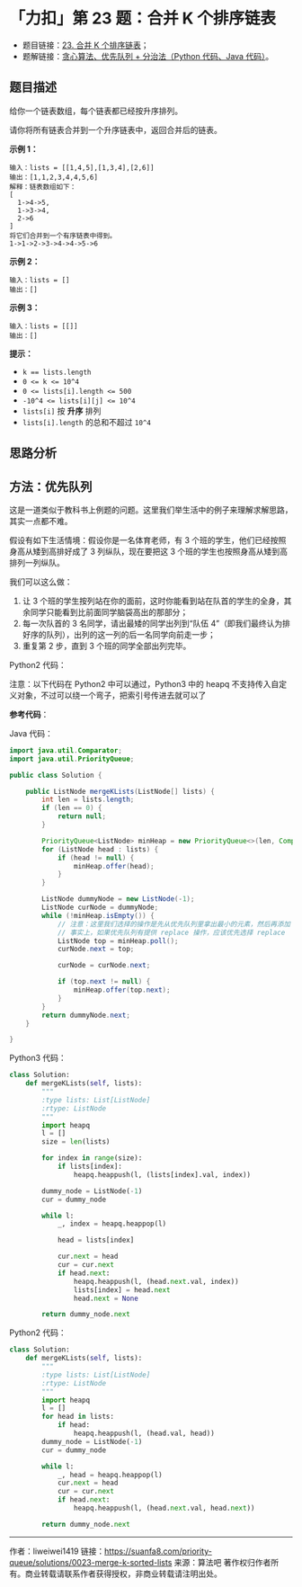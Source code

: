 # 「力扣」第 23 题：合并 K 个排序链表

- 题目链接：[23. 合并 K 个排序链表](https://leetcode-cn.com/problems/merge-k-sorted-lists/)；
- 题解链接：[贪心算法、优先队列 + 分治法（Python 代码、Java 代码）](https://leetcode-cn.com/problems/merge-k-sorted-lists/solution/tan-xin-suan-fa-you-xian-dui-lie-fen-zhi-fa-python/)。

## 题目描述

给你一个链表数组，每个链表都已经按升序排列。

请你将所有链表合并到一个升序链表中，返回合并后的链表。

**示例 1：**

```
输入：lists = [[1,4,5],[1,3,4],[2,6]]
输出：[1,1,2,3,4,4,5,6]
解释：链表数组如下：
[
  1->4->5,
  1->3->4,
  2->6
]
将它们合并到一个有序链表中得到。
1->1->2->3->4->4->5->6
```

**示例 2：**

```
输入：lists = []
输出：[]
```

**示例 3：**

```
输入：lists = [[]]
输出：[]
```

**提示：**

- `k == lists.length`
- `0 <= k <= 10^4`
- `0 <= lists[i].length <= 500`
- `-10^4 <= lists[i][j] <= 10^4`
- `lists[i]` 按 **升序** 排列
- `lists[i].length` 的总和不超过 `10^4`

## 思路分析

## 方法：优先队列

这是一道类似于教科书上例题的问题。这里我们举生活中的例子来理解求解思路，其实一点都不难。

假设有如下生活情境：假设你是一名体育老师，有 3 个班的学生，他们已经按照身高从矮到高排好成了 3 列纵队，现在要把这 3 个班的学生也按照身高从矮到高排列一列纵队。

我们可以这么做：

1. 让 3 个班的学生按列站在你的面前，这时你能看到站在队首的学生的全身，其余同学只能看到比前面同学脑袋高出的那部分；
2. 每一次队首的 3 名同学，请出最矮的同学出列到“队伍 4”（即我们最终认为排好序的队列），出列的这一列的后一名同学向前走一步；
3. 重复第 2 步，直到 3 个班的同学全部出列完毕。

Python2 代码：

注意：以下代码在 Python2 中可以通过，Python3 中的 heapq 不支持传入自定义对象，不过可以绕一个弯子，把索引号传进去就可以了

**参考代码**：

Java 代码：
```java
import java.util.Comparator;
import java.util.PriorityQueue;

public class Solution {

    public ListNode mergeKLists(ListNode[] lists) {
        int len = lists.length;
        if (len == 0) {
            return null;
        }

        PriorityQueue<ListNode> minHeap = new PriorityQueue<>(len, Comparator.comparingInt(o -> o.val));
        for (ListNode head : lists) {
            if (head != null) {
                minHeap.offer(head);
            }
        }

        ListNode dummyNode = new ListNode(-1);
        ListNode curNode = dummyNode;
        while (!minHeap.isEmpty()) {
            // 注意：这里我们选择的操作是先从优先队列里拿出最小的元素，然后再添加
            // 事实上，如果优先队列有提供 replace 操作，应该优先选择 replace
            ListNode top = minHeap.poll();
            curNode.next = top;

            curNode = curNode.next;

            if (top.next != null) {
                minHeap.offer(top.next);
            }
        }
        return dummyNode.next;
    }

}

````
Python3 代码：
```python
class Solution:
    def mergeKLists(self, lists):
        """
        :type lists: List[ListNode]
        :rtype: ListNode
        """
        import heapq
        l = []
        size = len(lists)

        for index in range(size):
            if lists[index]:
                heapq.heappush(l, (lists[index].val, index))

        dummy_node = ListNode(-1)
        cur = dummy_node

        while l:
            _, index = heapq.heappop(l)

            head = lists[index]

            cur.next = head
            cur = cur.next
            if head.next:
                heapq.heappush(l, (head.next.val, index))
                lists[index] = head.next
                head.next = None

        return dummy_node.next
````

Python2 代码：
```python
class Solution:
    def mergeKLists(self, lists):
        """
        :type lists: List[ListNode]
        :rtype: ListNode
        """
        import heapq
        l = []
        for head in lists:
            if head:
                heapq.heappush(l, (head.val, head))
        dummy_node = ListNode(-1)
        cur = dummy_node

        while l:
            _, head = heapq.heappop(l)
            cur.next = head
            cur = cur.next
            if head.next:
                heapq.heappush(l, (head.next.val, head.next))

        return dummy_node.next

```

---

作者：liweiwei1419
链接：https://suanfa8.com/priority-queue/solutions/0023-merge-k-sorted-lists
来源：算法吧
著作权归作者所有。商业转载请联系作者获得授权，非商业转载请注明出处。